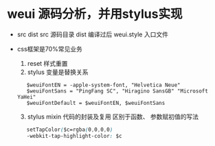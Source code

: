 # weui 源码分析，并用stylus实现

- src dist
    src 源码目录
    dist 编译过后
    weui.style 入口文件

- css框架是70%常见业务
    1. reset 样式重置
    2. stylus 变量是替换关系
     ```stylus
        $weuiFontEN = -apple-system-font, "Helvetica Neue"
        $weuiFontSans = "PingFang SC", "Hiragino SansGB" "Microsoft YaHei"
        $weuiFontDefault = $weuiFontEN, $weuiFontSans  
     ```



    3. stylus mixin 代码的封装及复用
     区别于函数、
     参数赋初值的写法
     ```css
        setTapColor($c=rgba(0,0,0,0)
        -webkit-tap-highlight-color: $c
     ```
